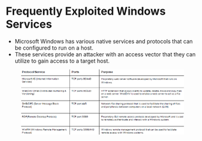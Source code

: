 # Frequently Exploited Windows Services

* Microsoft Windows has various native services and protocols that can be configured to run on a host.
* These services provide an attacker with an access vector that they can utilize to gain access to a target host.

<figure><img src="../../.gitbook/assets/image (229).png" alt=""><figcaption></figcaption></figure>
